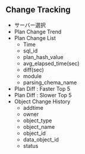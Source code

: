 ## Change Tracking

* サーバー選択
* Plan Change Trend
* Plan Change List
    * Time
    * sql_id
    * plan_hash_value
    * avg_elapsed_time(sec)
    * diff(sec)
    * module
    * parsing_chema_name
* Plan Diff : Faster Top 5
* Plan Diff : Slower Top 5
* Object Change History
    * addtime
    * owner
    * object_type
    * object_name
    * object_id
    * data_object_id
    * status

